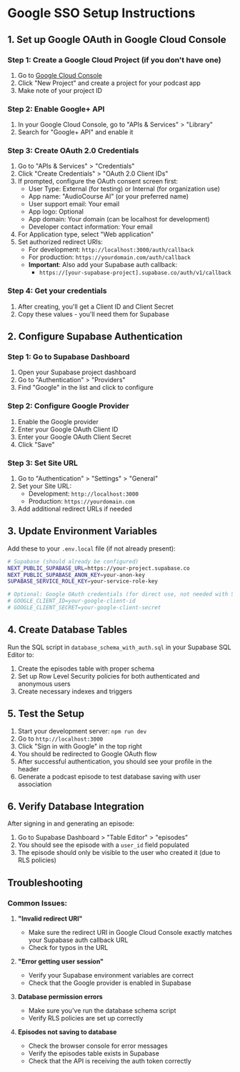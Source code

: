 # Google SSO Setup Instructions

## 1. Set up Google OAuth in Google Cloud Console

### Step 1: Create a Google Cloud Project (if you don't have one)
1. Go to [Google Cloud Console](https://console.cloud.google.com/)
2. Click "New Project" and create a project for your podcast app
3. Make note of your project ID

### Step 2: Enable Google+ API
1. In your Google Cloud Console, go to "APIs & Services" > "Library"
2. Search for "Google+ API" and enable it

### Step 3: Create OAuth 2.0 Credentials
1. Go to "APIs & Services" > "Credentials"
2. Click "Create Credentials" > "OAuth 2.0 Client IDs"
3. If prompted, configure the OAuth consent screen first:
   - User Type: External (for testing) or Internal (for organization use)
   - App name: "AudioCourse AI" (or your preferred name)
   - User support email: Your email
   - App logo: Optional
   - App domain: Your domain (can be localhost for development)
   - Developer contact information: Your email
4. For Application type, select "Web application"
5. Set authorized redirect URIs:
   - For development: `http://localhost:3000/auth/callback`
   - For production: `https://yourdomain.com/auth/callback`
   - **Important**: Also add your Supabase auth callback:
     - `https://[your-supabase-project].supabase.co/auth/v1/callback`

### Step 4: Get your credentials
1. After creating, you'll get a Client ID and Client Secret
2. Copy these values - you'll need them for Supabase

## 2. Configure Supabase Authentication

### Step 1: Go to Supabase Dashboard
1. Open your Supabase project dashboard
2. Go to "Authentication" > "Providers"
3. Find "Google" in the list and click to configure

### Step 2: Configure Google Provider
1. Enable the Google provider
2. Enter your Google OAuth Client ID
3. Enter your Google OAuth Client Secret
4. Click "Save"

### Step 3: Set Site URL
1. Go to "Authentication" > "Settings" > "General"
2. Set your Site URL:
   - Development: `http://localhost:3000`
   - Production: `https://yourdomain.com`
3. Add additional redirect URLs if needed

## 3. Update Environment Variables

Add these to your `.env.local` file (if not already present):

```bash
# Supabase (should already be configured)
NEXT_PUBLIC_SUPABASE_URL=https://your-project.supabase.co
NEXT_PUBLIC_SUPABASE_ANON_KEY=your-anon-key
SUPABASE_SERVICE_ROLE_KEY=your-service-role-key

# Optional: Google OAuth credentials (for direct use, not needed with Supabase)
# GOOGLE_CLIENT_ID=your-google-client-id
# GOOGLE_CLIENT_SECRET=your-google-client-secret
```

## 4. Create Database Tables

Run the SQL script in `database_schema_with_auth.sql` in your Supabase SQL Editor to:
1. Create the episodes table with proper schema
2. Set up Row Level Security policies for both authenticated and anonymous users
3. Create necessary indexes and triggers

## 5. Test the Setup

1. Start your development server: `npm run dev`
2. Go to `http://localhost:3000`
3. Click "Sign in with Google" in the top right
4. You should be redirected to Google OAuth flow
5. After successful authentication, you should see your profile in the header
6. Generate a podcast episode to test database saving with user association

## 6. Verify Database Integration

After signing in and generating an episode:
1. Go to Supabase Dashboard > "Table Editor" > "episodes"
2. You should see the episode with a `user_id` field populated
3. The episode should only be visible to the user who created it (due to RLS policies)

## Troubleshooting

### Common Issues:

1. **"Invalid redirect URI"**
   - Make sure the redirect URI in Google Cloud Console exactly matches your Supabase auth callback URL
   - Check for typos in the URL

2. **"Error getting user session"**
   - Verify your Supabase environment variables are correct
   - Check that the Google provider is enabled in Supabase

3. **Database permission errors**
   - Make sure you've run the database schema script
   - Verify RLS policies are set up correctly

4. **Episodes not saving to database**
   - Check the browser console for error messages
   - Verify the episodes table exists in Supabase
   - Check that the API is receiving the auth token correctly
